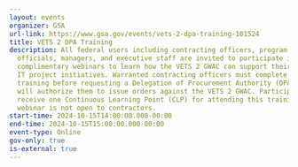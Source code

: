 ```yaml
---
layout: events
organizer: GSA
url-link: https://www.gsa.gov/events/vets-2-dpa-training-101524
title: VETS 2 DPA Training
description: All federal users including contracting officers, program office
  officials, managers, and executive staff are invited to participate in these
  complimentary webinars to learn how the VETS 2 GWAC can support their agency
  IT project initiatives. Warranted contracting officers must complete this
  training before requesting a Delegation of Procurement Authority (DPA), which
  will authorize them to issue orders against the VETS 2 GWAC. Participants will
  receive one Continuous Learning Point (CLP) for attending this training. This
  webinar is not open to contractors.
start-time: 2024-10-15T14:00:00.000-00:00
end-time: 2024-10-15T15:00:00.000-00:00
event-type: Online
gov-only: true
is-external: true
---
```

